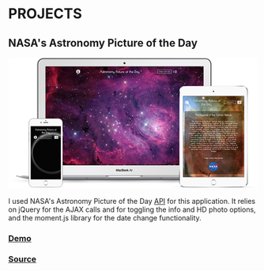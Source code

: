 # PROJECTS

## NASA's Astronomy Picture of the Day 

![NASA Astronomy Picture of the Day Application Thumbnail](./images/nasa-thumb.png)

I used NASA's Astronomy Picture of the Day [API](http://apod.nasa.gov/apod/lib/about_apod.html) for this application. It relies on jQuery for the AJAX calls and for toggling the info and HD photo options, and the moment.js library for the date change functionality.

### [Demo](http://berraknil.github.io/nasa-apod) 
### [Source](http://www.github.com/berraknil/nasa-apod) 
